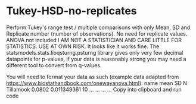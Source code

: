 # Tukey-HSD-no-replicates
Perform Tukey's range test / multiple comparisons with only Mean, SD and Replicate number (number of observations). No need for replicate values. ANOVA not included
I AM NOT A STATISTICIAN AND CARE LITTLE FOR STATISTICS. USE AT OWN RISK. 
It looks like it works fine. The statsmodels.stats.libqsturng.psturng library gives only very few decimal datapoints for p-values, if your data is reasonably strong you may need a different tool to convert from q-values.

You will need to format your data as such (example data adapted from https://www.biostathandbook.com/onewayanova.html):
name	mean	SD	N
Tillamook	0.0802	0.011349361	10
...  ...  ...  ...
Copy into clipboard and run code
